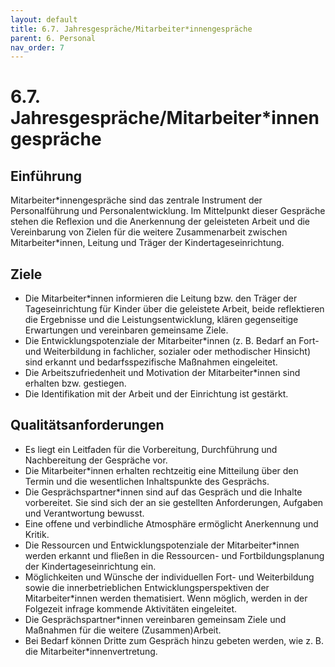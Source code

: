 ```yaml
---
layout: default
title: 6.7. Jahresgespräche/Mitarbeiter*innengespräche
parent: 6. Personal
nav_order: 7
---
```


# 6.7. Jahresgespräche/Mitarbeiter*innengespräche

## Einführung
Mitarbeiter\*innengespräche sind das zentrale Instrument der Personalführung und Personalentwicklung. Im Mittelpunkt dieser Gespräche stehen die Reflexion und die Anerkennung der geleisteten Arbeit und die Vereinbarung von Zielen für die weitere Zusammenarbeit zwischen Mitarbeiter\*innen, Leitung und Träger der Kindertageseinrichtung.

## Ziele

* Die Mitarbeiter\*innen informieren die Leitung bzw. den Träger der Tageseinrichtung für Kinder über die geleistete Arbeit, beide reflektieren die Ergebnisse und die Leistungsentwicklung, klären gegenseitige Erwartungen und vereinbaren gemeinsame Ziele.
* Die Entwicklungspotenziale der Mitarbeiter\*innen (z. B. Bedarf an Fort- und Weiterbildung in fachlicher, sozialer oder methodischer Hinsicht) sind erkannt und bedarfsspezifische Maßnahmen eingeleitet.
* Die Arbeitszufriedenheit und Motivation der Mitarbeiter\*innen sind erhalten bzw. gestiegen.
* Die Identifikation mit der Arbeit und der Einrichtung ist gestärkt.

## Qualitätsanforderungen

* Es liegt ein Leitfaden für die Vorbereitung, Durchführung und Nachbereitung der Gespräche vor.
* Die Mitarbeiter\*innen erhalten rechtzeitig eine Mitteilung über den Termin und die wesentlichen Inhaltspunkte des Gesprächs.
* Die Gesprächspartner\*innen sind auf das Gespräch und die Inhalte vorbereitet. Sie sind sich der an sie gestellten Anforderungen, Aufgaben und Verantwortung bewusst.
* Eine offene und verbindliche Atmosphäre ermöglicht Anerkennung und Kritik.
* Die Ressourcen und Entwicklungspotenziale der Mitarbeiter\*innen werden erkannt und fließen in die Ressourcen- und Fortbildungsplanung der Kindertageseinrichtung ein.
* Möglichkeiten und Wünsche der individuellen Fort- und Weiterbildung sowie die innerbetrieblichen Entwicklungsperspektiven der Mitarbeiter\*innen werden thematisiert. Wenn möglich, werden in der Folgezeit infrage kommende Aktivitäten eingeleitet.
* Die Gesprächspartner\*innen vereinbaren gemeinsam Ziele und Maßnahmen für die weitere (Zusammen)Arbeit.
* Bei Bedarf können Dritte zum Gespräch hinzu gebeten werden, wie z. B. die Mitarbeiter\*innenvertretung.
